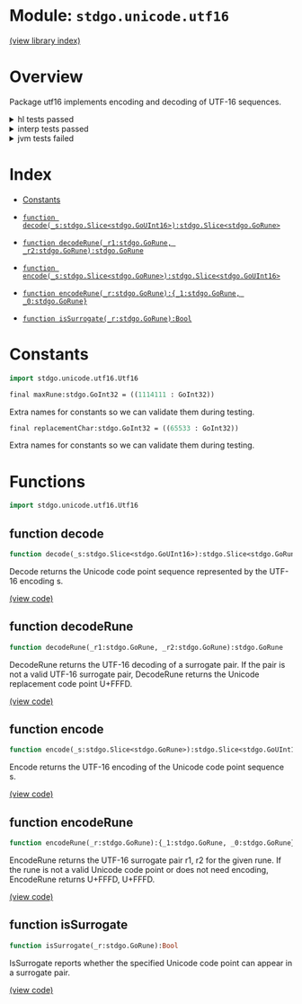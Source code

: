 # Module: `stdgo.unicode.utf16`

[(view library index)](../../stdgo.md)


# Overview


Package utf16 implements encoding and decoding of UTF\-16 sequences. 


<details><summary>hl tests passed</summary>
<p>

```
=== RUN   TestConstants
--- PASS: TestConstants (5.81741333007812e-05)
=== RUN   TestEncode
--- PASS: TestEncode (0.000378131866455078)
=== RUN   TestEncodeRune
--- PASS: TestEncodeRune (3.31401824951172e-05)
=== RUN   TestDecode
--- PASS: TestDecode (0.000585079193115234)
=== RUN   TestDecodeRune
--- PASS: TestDecodeRune (1.38282775878906e-05)
=== RUN   TestIsSurrogate
--- PASS: TestIsSurrogate (9.05990600585938e-06)
```
</p>
</details>

<details><summary>interp tests passed</summary>
<p>

```
=== RUN   TestConstants
--- PASS: TestConstants (4.31537628173828125e-05)
=== RUN   TestEncode
--- PASS: TestEncode (0.000939130783081054688)
=== RUN   TestEncodeRune
--- PASS: TestEncodeRune (0.000115871429443359375)
=== RUN   TestDecode
--- PASS: TestDecode (0.000531911849975585938)
=== RUN   TestDecodeRune
--- PASS: TestDecodeRune (5.1021575927734375e-05)
=== RUN   TestIsSurrogate
--- PASS: TestIsSurrogate (2.002716064453125e-05)
```
</p>
</details>

<details><summary>jvm tests failed</summary>
<p>

```
IO.Overflow("write_ui16")
```
</p>
</details>


# Index


- [Constants](<#constants>)

- [`function decode(_s:stdgo.Slice<stdgo.GoUInt16>):stdgo.Slice<stdgo.GoRune>`](<#function-decode>)

- [`function decodeRune(_r1:stdgo.GoRune, _r2:stdgo.GoRune):stdgo.GoRune`](<#function-decoderune>)

- [`function encode(_s:stdgo.Slice<stdgo.GoRune>):stdgo.Slice<stdgo.GoUInt16>`](<#function-encode>)

- [`function encodeRune(_r:stdgo.GoRune):{_1:stdgo.GoRune, _0:stdgo.GoRune}`](<#function-encoderune>)

- [`function isSurrogate(_r:stdgo.GoRune):Bool`](<#function-issurrogate>)

# Constants


```haxe
import stdgo.unicode.utf16.Utf16
```


```haxe
final maxRune:stdgo.GoInt32 = ((1114111 : GoInt32))
```


Extra names for constants so we can validate them during testing. 


```haxe
final replacementChar:stdgo.GoInt32 = ((65533 : GoInt32))
```


Extra names for constants so we can validate them during testing. 


# Functions


```haxe
import stdgo.unicode.utf16.Utf16
```


## function decode


```haxe
function decode(_s:stdgo.Slice<stdgo.GoUInt16>):stdgo.Slice<stdgo.GoRune>
```


Decode returns the Unicode code point sequence represented by the UTF\-16 encoding s. 


[\(view code\)](<./Utf16.hx#L118>)


## function decodeRune


```haxe
function decodeRune(_r1:stdgo.GoRune, _r2:stdgo.GoRune):stdgo.GoRune
```


DecodeRune returns the UTF\-16 decoding of a surrogate pair. If the pair is not a valid UTF\-16 surrogate pair, DecodeRune returns the Unicode replacement code point U\+FFFD. 


[\(view code\)](<./Utf16.hx#L62>)


## function encode


```haxe
function encode(_s:stdgo.Slice<stdgo.GoRune>):stdgo.Slice<stdgo.GoUInt16>
```


Encode returns the UTF\-16 encoding of the Unicode code point sequence s. 


[\(view code\)](<./Utf16.hx#L86>)


## function encodeRune


```haxe
function encodeRune(_r:stdgo.GoRune):{_1:stdgo.GoRune, _0:stdgo.GoRune}
```


EncodeRune returns the UTF\-16 surrogate pair r1, r2 for the given rune. If the rune is not a valid Unicode code point or does not need encoding, EncodeRune returns U\+FFFD, U\+FFFD. 


[\(view code\)](<./Utf16.hx#L74>)


## function isSurrogate


```haxe
function isSurrogate(_r:stdgo.GoRune):Bool
```


IsSurrogate reports whether the specified Unicode code point can appear in a surrogate pair. 


[\(view code\)](<./Utf16.hx#L53>)


